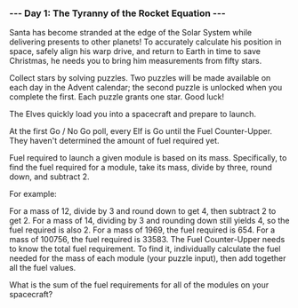 ### --- Day 1: The Tyranny of the Rocket Equation ---

Santa has become stranded at the edge of the Solar System while delivering presents to other planets! To accurately calculate his position in space, safely align his warp drive, and return to Earth in time to save Christmas, he needs you to bring him measurements from fifty stars.


Collect stars by solving puzzles. Two puzzles will be made available on each day in the Advent calendar; the second puzzle is unlocked when you complete the first. Each puzzle grants one star. Good luck!


The Elves quickly load you into a spacecraft and prepare to launch.


At the first Go / No Go poll, every Elf is Go until the Fuel Counter-Upper. They haven't determined the amount of fuel required yet.


Fuel required to launch a given module is based on its mass. Specifically, to find the fuel required for a module, take its mass, divide by three, round down, and subtract 2.


For example:


For a mass of 12, divide by 3 and round down to get 4, then subtract 2 to get 2.
For a mass of 14, dividing by 3 and rounding down still yields 4, so the fuel required is also 2.
For a mass of 1969, the fuel required is 654.
For a mass of 100756, the fuel required is 33583.
The Fuel Counter-Upper needs to know the total fuel requirement. To find it, individually calculate the fuel needed for the mass of each module (your puzzle input), then add together all the fuel values.


What is the sum of the fuel requirements for all of the modules on your spacecraft?
